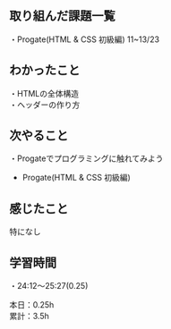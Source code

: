## 取り組んだ課題一覧
・Progate(HTML & CSS 初級編) 11~13/23

## わかったこと
・HTMLの全体構造  
・ヘッダーの作り方

## 次やること
・Progateでプログラミングに触れてみよう
- Progate(HTML & CSS 初級編)

## 感じたこと
特になし

## 学習時間
・24:12〜25:27(0.25)  

本日：0.25h  
累計：3.5h


